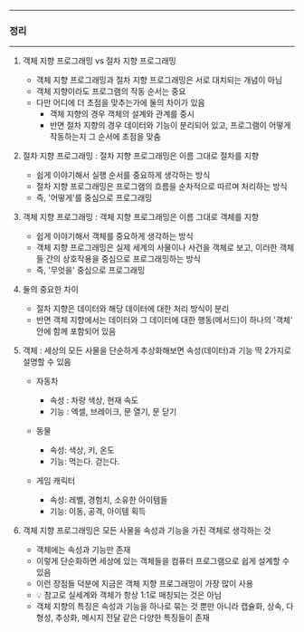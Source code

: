 -----
### 정리
-----
1. 객체 지향 프로그래밍 vs 절차 지향 프로그래밍
   - 객체 지향 프로그래밍과 절차 지향 프로그래밍은 서로 대치되는 개념이 아님
   - 객체 지향이라도 프로그램의 작동 순서는 중요
   - 다만 어디에 더 초점을 맞추는가에 둘의 차이가 있음
     + 객체 지향의 경우 객체의 설계와 관계를 중시
     + 반면 절차 지향의 경우 데이터와 기능이 분리되어 있고, 프로그램이 어떻게 작동하는지 그 순서에 초점을 맞춤

2. 절차 지향 프로그래밍 : 절차 지향 프로그래밍은 이름 그대로 절차를 지향
   - 쉽게 이야기해서 실행 순서를 중요하게 생각하는 방식
   - 절차 지향 프로그래밍은 프로그램의 흐름을 순차적으로 따르며 처리하는 방식
   - 즉, '어떻게'를 중심으로 프로그래밍

3. 객체 지향 프로그래밍 : 객체 지향 프로그래밍은 이름 그대로 객체를 지향
   - 쉽게 이야기해서 객체를 중요하게 생각하는 방식
   - 객체 지향 프로그래밍은 실제 세계의 사물이나 사건을 객체로 보고, 이러한 객체들 간의 상호작용을 중심으로 프로그래밍하는 방식
   - 즉, '무엇을' 중심으로 프로그래밍

4. 둘의 중요한 차이
   - 절차 지향은 데이터와 해당 데이터에 대한 처리 방식이 분리
   - 반면 객체 지향에서는 데이터와 그 데이터에 대한 행동(메서드)이 하나의 '객체' 안에 함께 포함되어 있음

5. 객체 : 세상의 모든 사물을 단순하게 추상화해보면 속성(데이터)과 기능 딱 2가지로 설명할 수 있음
   - 자동차
     + 속성 : 차량 색상, 현재 속도
     + 기능 : 엑셀, 브레이크, 문 열기, 문 닫기
 
   - 동물
     + 속성: 색상, 키, 온도
     + 기능: 먹는다. 걷는다.

   - 게임 캐릭터
     + 속성: 레벨, 경험치, 소유한 아이템들
     + 기능: 이동, 공격, 아이템 획득

6. 객체 지향 프로그래밍은 모든 사물을 속성과 기능을 가진 객체로 생각하는 것
   - 객체에는 속성과 기능만 존재
   - 이렇게 단순화하면 세상에 있는 객체들을 컴퓨터 프로그램으로 쉽게 설계할 수 있음
   - 이런 장점들 덕분에 지금은 객체 지향 프로그래밍이 가장 많이 사용
   - 💡 참고로 실세계와 객체가 항상 1:1로 매칭되는 것은 아님
   - 객체 지향의 특징은 속성과 기능을 하나로 묶는 것 뿐만 아니라 캡슐화, 상속, 다형성, 추상화, 메시지 전달 같은 다양한 특징들이 존재
